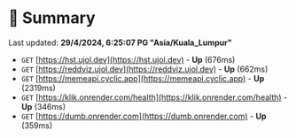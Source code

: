 # 📖 Summary
Last updated: **29/4/2024, 6:25:07 PG "Asia/Kuala_Lumpur"**

- `GET` [https://hst.ujol.dev](https://hst.ujol.dev) - **Up** (676ms)
- `GET` [https://reddviz.ujol.dev](https://reddviz.ujol.dev) - **Up** (662ms)
- `GET` [https://memeapi.cyclic.app](https://memeapi.cyclic.app) - **Up** (2319ms)
- `GET` [https://klik.onrender.com/health](https://klik.onrender.com/health) - **Up** (346ms)
- `GET` [https://dumb.onrender.com](https://dumb.onrender.com) - **Up** (359ms)
